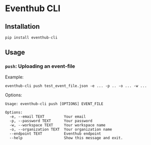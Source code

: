 # Eventhub CLI

## Installation
`pip install eventhub-cli`

## Usage
### `push`: Uploading an event-file
Example:
```
eventhub-cli push test_event_file.json -e ... -p .. -o ... -w ...
```
Options:
```
Usage: eventhub-cli push [OPTIONS] EVENT_FILE

Options:
  -e, --email TEXT         Your email
  -p, --password TEXT      Your password
  -w, --workspace TEXT     Your workspace name
  -o, --organization TEXT  Your organization name
  --endpoint TEXT          Eventhub endpoint
  --help                   Show this message and exit.
```